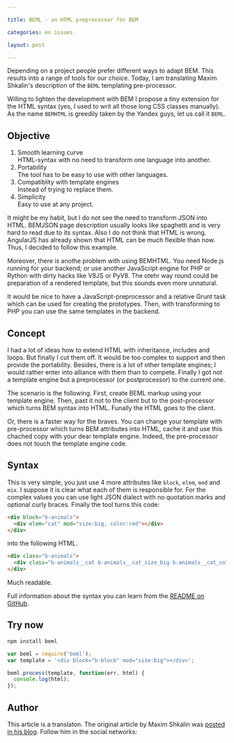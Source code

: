 ```yaml
---

title: BEML - an HTML preprocessor for BEM

categories: en issues

layout: post

---
```

Depending on a project people prefer different ways to adapt BEM.
This results 
into a range of tools for our choice. Today, I am translating Maxim Shkalin's
description of the `BEML` templating pre-processor.

Willing to lighten the development with BEM I propose a tiny extension for the
HTML syntax (yes, I used to writ all those long CSS classes manually). As the
name `BEMHTML` is greedily taken by the Yandex guys, let us call it `BEML`.<excerpt/>

## Objective

1. Smooth learning curve<br/>
HTML-syntax with no need to transform one language into another.
1. Portability<br/>
The tool has to be easy to use with other languages.
1. Compatiblity with template engines<br/>
Instead of trying to replace them.
1. Simplicity<br/>
Easy to use at any project.

It might be my habit, but I do not see the need to transform JSON into HTML.
BEMJSON page description usually looks like spaghetti and is very hard to read
due to its syntax. Also I do not think that HTML is wrong. AngularJS has already
shown that HTML can be much flexible than now. Thus, I decided to follow this
example.

Moreover, there is anothe problem with using BEMHTML. You need Node.js running
for your backend; or use another JavaScript engine for PHP or Rython with dirty
hacks like V8JS or PyV8. The otehr way round could be preparation of a rendered
template, but this sounds even more unnatural.

It would be nice to have a JavaScript-preprocessor and a relative Grunt task
which can be used for creating the prototypes. Then, with transforming to PHP
you can use the same templates in the backend.

## Concept
I had a lot of ideas how to extend HTML with inheritance, includes and loops.
But finally I cut them off. It would be too complex to support and then provide
the portability. Besides, there is a lot of other template engines; I would
rather enter into alliance with them than to compete. Finally I got not a
template engine but a preprocessor (or postprocessor) to the current one.

The scenario is the following. First, create BEML markup using your template
engine. Then, past it not to the client but to the post-processor which turns
BEM syntax into HTML. Funally the HTML goes to the client.

Or, there is a faster way for the braves. You can change your template with
pre-processor which turns BEM attributes into HTML, cache it and use this
chached copy with your dear template engine. Indeed, the pre-processor does not
touch the template engine code.

## Syntax
This is very simple, you just use 4 more attributes like `block`, `elem`, `mod`
and `mix`. I suppose it is clear what each of them is responsible for. For the
complex values you can use light JSON dialect with no quotation marks and
optional curly braces. Finally the tool turns this code:

```html
<div block="b-animals">
  <div elem="cat" mod="size:big, color:red"></div>
</div>
```

into the following HTML.

```html
<div class="b-animals">
  <div class="b-animals__cat b-animals__cat_size_big b-animals__cat_color_red"></div>
</div>
```

Much readable.

Full information about the syntax you can learn from the [README on GitHub](https://github.com/zenwalker/node-beml).

## Try now

```bash
npm install beml
```

```js
var beml = require('beml');
var template = '<div block="b-block" mod="size:big"></div>';

beml.process(template, function(err, html) {
  console.log(html);
});
```

## Author
This article is a translaton.
The original article by Maxim Shkalin was [posted in his
blog](http://zenwalker.ru/blog/2014/1/html-preprocessor-for-bem.html). Follow him in the social networks:
<a class="link social-ico__ico social-ico__ico_in-text social-ico__ico_type_twitter"
href="https://twitter.com/zenwalker2/" target="_blank"></a>
<a class="link social-ico__ico social-ico__ico_in-text social-ico__ico_type_github"
href="https://github.com/zenwalker/" target="_blank"></a>
